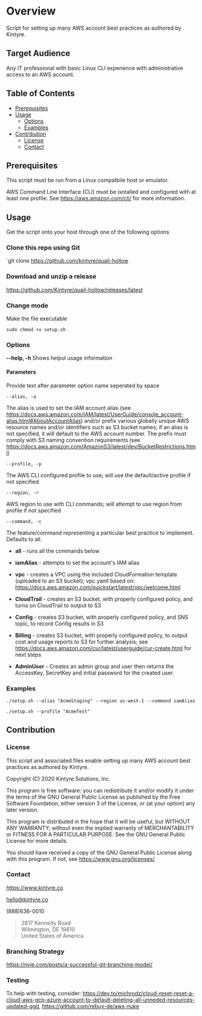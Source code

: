 # Overview

Script for setting up many AWS account best practices as authored by Kintyre.

## Target Audience

Any IT professional with basic Linux CLI experience with administrative access to an AWS account.

## Table of Contents

- [Prerequisites](#Prerequisites)
- [Usage](#Usage)
  - [Options](#Options)
  - [Examples](#Examples)
- [Contribution](#Contribution)
  - [License](#License)
  - [Contact](#Contact)

## Prerequisites

This script must be run from a Linux compatbile host or emulator.

AWS Command Line Interface (CLI) must be isntalled and configured with at least one profile. See <https://aws.amazon.com/cli/> for more information.

## Usage

Get the script onto your host through one of the following options

### Clone this repo using Git

`git clone https://github.com/kintyre/quail-hollow

### Download and unzip a release

<https://github.com/Kintyre/quail-hollow/releases/latest>

### Change mode

Make the file executable

`sudo chmod +x setup.sh`

### Options

**--help, -h**
Shows helpul usage information

#### Parameters

Provide text after parameter option name seperated by space

`--alias, -a`

The alias is used to set the IAM account alias (see <https://docs.aws.amazon.com/IAM/latest/UserGuide/console_account-alias.html#AboutAccountAlias>) and/or prefix various globally unique AWS resource names and/or identifiers such as S3 bucket names; if an alias is not specified, it will default to the AWS account number. The prefix must comply with S3 naming convention requirements (see <https://docs.aws.amazon.com/AmazonS3/latest/dev/BucketRestrictions.html>)

`--profile, -p`

The AWS CLI configured profile to use; will use the default/active profile if not specified

`--region, -r`

AWS region to use with CLI commands; will attempt to use region from profile if not specified

`--command, -c`

The feature/command representing a particular best practice to implement. Defaults to all.

- **all** - runs all the commands below

- **iamAlias** - attempts to set the account's IAM alias

- **vpc** - creates a VPC using the included CloudFormation template (uploaded to an S3 bucket); vpc.yaml based on: https://docs.aws.amazon.com/quickstart/latest/vpc/welcome.html

- **CloudTrail** - creates an S3 bucket, with properly configured policy, and turns on CloudTrail to output to S3

- **Config** - creates S3 bucket, with properly configured policy, and SNS topic, to record Config results in S3

- **Billing** - creates S3 bucket, with properly configured policy, to output cost and usage reports to S3 for further analysis; see https://docs.aws.amazon.com/cur/latest/userguide/cur-create.html for next steps

- **AdminUser** - Creates an admin group and user then returns the AccessKey, SecretKey and initial password for the created user.

### Examples

`./setup.sh --alias "AcmeStaging" --region us-west-1 --command iamAlias`

`./setup.sh --profile "AcmeTest" `

## Contribution

### License

This script and associated files enable setting up many AWS account best practices as authored by Kintyre.

Copyright (C) 2020 Kintyre Solutions, Inc.

This program is free software: you can redistribute it and/or modify it under the terms of the GNU General Public License as published by the Free Software Foundation, either version 3 of the License, or (at your option) any later version.

This program is distributed in the hope that it will be useful, but WITHOUT ANY WARRANTY; without even the implied warranty of MERCHANTABILITY or FITNESS FOR A PARTICULAR PURPOSE. See the GNU General Public License for more details.

You should have received a copy of the GNU General Public License along with this program. If not, see <https://www.gnu.org/licenses/>.

### Contact

<https://www.kintyre.co>

hello@kintyre.co

(888)636-0010

> 2817 Kennedy Road  
> Wilmington, DE 19810  
> United States of America

### Branching Strategy

<https://nvie.com/posts/a-successful-git-branching-model/>

### Testing

To help with testing, consider: https://dev.to/michrodz/cloud-reset-reset-a-cloud-aws-gcp-azure-account-to-default-deleting-all-unneded-resources-updated-ggd, https://github.com/rebuy-de/aws-nuke
